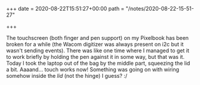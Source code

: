 +++
date = 2020-08-22T15:51:27+00:00
path = "/notes/2020-08-22-15-51-27"

+++

The touchscreen (both finger and pen support) on my Pixelbook has been broken for a while
(the Wacom digitizer was always present on i2c but it wasn't sending events).
There was like one time where I managed to get it to work briefly by holding the pen against it
in some way, but that was it.
Today I took the laptop out of the bag by the middle part, squeezing the lid a bit.
Aaaand… touch works now!
Something was going on with wiring somehow inside the *lid* (not the hinge) I guess? :/
